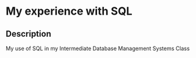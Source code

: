 <h1>My experience with SQL</h1>

<h2>Description</h2>
My use of SQL in my Intermediate Database Management Systems Class
<br />
